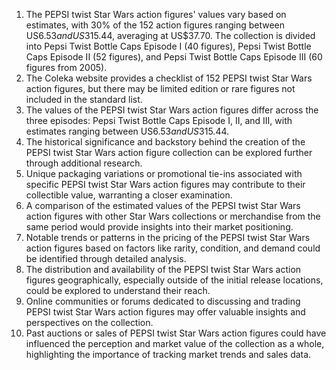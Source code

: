 1. The PEPSI twist Star Wars action figures' values vary based on estimates, with 30% of the 152 action figures ranging between US$6.53 and US$315.44, averaging at US$37.70. The collection is divided into Pepsi Twist Bottle Caps Episode I (40 figures), Pepsi Twist Bottle Caps Episode II (52 figures), and Pepsi Twist Bottle Caps Episode III (60 figures from 2005).
2. The Coleka website provides a checklist of 152 PEPSI twist Star Wars action figures, but there may be limited edition or rare figures not included in the standard list.
3. The values of the PEPSI twist Star Wars action figures differ across the three episodes: Pepsi Twist Bottle Caps Episode I, II, and III, with estimates ranging between US$6.53 and US$315.44.
4. The historical significance and backstory behind the creation of the PEPSI twist Star Wars action figure collection can be explored further through additional research.
5. Unique packaging variations or promotional tie-ins associated with specific PEPSI twist Star Wars action figures may contribute to their collectible value, warranting a closer examination.
6. A comparison of the estimated values of the PEPSI twist Star Wars action figures with other Star Wars collections or merchandise from the same period would provide insights into their market positioning.
7. Notable trends or patterns in the pricing of the PEPSI twist Star Wars action figures based on factors like rarity, condition, and demand could be identified through detailed analysis.
8. The distribution and availability of the PEPSI twist Star Wars action figures geographically, especially outside of the initial release locations, could be explored to understand their reach.
9. Online communities or forums dedicated to discussing and trading PEPSI twist Star Wars action figures may offer valuable insights and perspectives on the collection.
10. Past auctions or sales of PEPSI twist Star Wars action figures could have influenced the perception and market value of the collection as a whole, highlighting the importance of tracking market trends and sales data.